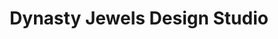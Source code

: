 ---
title: "Dynasty Jewels Design Studio"
url: /karachi/dynasty-jewels-design-studio/
shop: jewelry
---